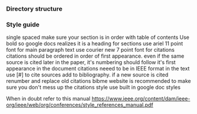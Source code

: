 ### Directory structure
### Style guide
single spaced
make sure your section is in order with table of contents
Use bold so google docs realizes it is a heading for sections
use ariel 11 point font for main paragraph text
use courier new 7 point font for citations
citations should be ordered in order of first appearance. even if the same source is cited later in the paper, it's numbering should follow it's first appearance in the document
citations neeed to be in IEEE format
in the text use [#] to cite sources
add to bibliography. if a new source is cited renumber and replace old citations
bibme website is recommended to make sure you don't mess up the citations style
use built in google doc styles

When in doubt refer to this manual https://www.ieee.org/content/dam/ieee-org/ieee/web/org/conferences/style_references_manual.pdf
